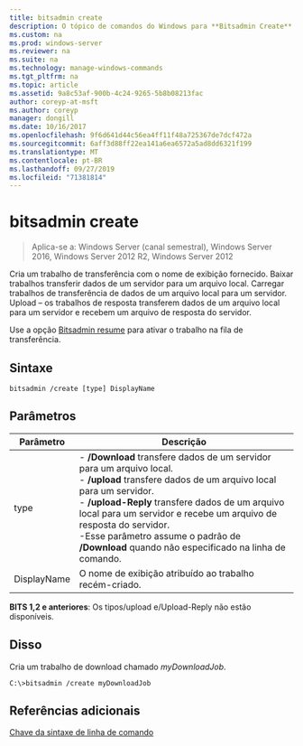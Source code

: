 ```yaml
---
title: bitsadmin create
description: O tópico de comandos do Windows para **Bitsadmin Create** -cria um trabalho de transferência com o nome de exibição fornecido.
ms.custom: na
ms.prod: windows-server
ms.reviewer: na
ms.suite: na
ms.technology: manage-windows-commands
ms.tgt_pltfrm: na
ms.topic: article
ms.assetid: 9a8c53af-900b-4c24-9265-5b8b08213fac
author: coreyp-at-msft
ms.author: coreyp
manager: dongill
ms.date: 10/16/2017
ms.openlocfilehash: 9f6d641d44c56ea4ff11f48a725367de7dcf472a
ms.sourcegitcommit: 6aff3d88ff22ea141a6ea6572a5ad8dd6321f199
ms.translationtype: MT
ms.contentlocale: pt-BR
ms.lasthandoff: 09/27/2019
ms.locfileid: "71381814"
---
```

# <a name="bitsadmin-create"></a>bitsadmin create

>Aplica-se a: Windows Server (canal semestral), Windows Server 2016, Windows Server 2012 R2, Windows Server 2012

Cria um trabalho de transferência com o nome de exibição fornecido. Baixar trabalhos transferir dados de um servidor para um arquivo local. Carregar trabalhos de transferência de dados de um arquivo local para um servidor. Upload – os trabalhos de resposta transferem dados de um arquivo local para um servidor e recebem um arquivo de resposta do servidor.

Use a opção [Bitsadmin resume](bitsadmin-resume.md) para ativar o trabalho na fila de transferência.

## <a name="syntax"></a>Sintaxe

```
bitsadmin /create [type] DisplayName
```

## <a name="parameters"></a>Parâmetros

|Parâmetro|Descrição|
|-------|--------|
|type|-    **/Download** transfere dados de um servidor para um arquivo local.<br />-    **/upload** transfere dados de um arquivo local para um servidor.<br />-    **/upload-Reply** transfere dados de um arquivo local para um servidor e recebe um arquivo de resposta do servidor.<br />-Esse parâmetro assume o padrão de **/Download** quando não especificado na linha de comando.|
|DisplayName|O nome de exibição atribuído ao trabalho recém-criado.|

**BITS 1,2 e anteriores**: Os tipos/upload e/Upload-Reply não estão disponíveis.

## <a name="BKMK_examples"></a>Disso

Cria um trabalho de download chamado *myDownloadJob*.

```
C:\>bitsadmin /create myDownloadJob
```

## <a name="additional-references"></a>Referências adicionais

[Chave da sintaxe de linha de comando](command-line-syntax-key.md)
